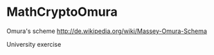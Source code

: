 MathCryptoOmura
===============

Omura's scheme
http://de.wikipedia.org/wiki/Massey-Omura-Schema

University exercise
